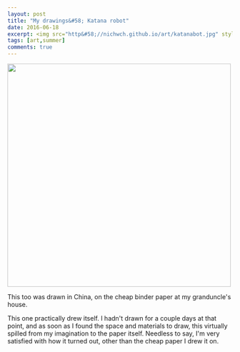 ```yaml
---
layout: post
title: "My drawings&#58; Katana robot"
date: 2016-06-18
excerpt: <img src="http&#58;//nichwch.github.io/art/katanabot.jpg" style="height&#58; 250px;"/>
tags: [art,summer]
comments: true
---
```

<a href="http://nichwch.github.io/art/katanabot.jpg"><img src="http://nichwch.github.io/art/katanabot.jpg" style="height: 500px;"/></a>     

This too was drawn in China, on the cheap binder paper at my granduncle's house.   

This one practically drew itself. I hadn't drawn for a couple days at that point, and as soon as I found the space and materials to draw, this virtually spilled from my imagination to the paper itself. Needless to say, I'm very satisfied with how it turned out, other than the cheap paper I drew it on.

